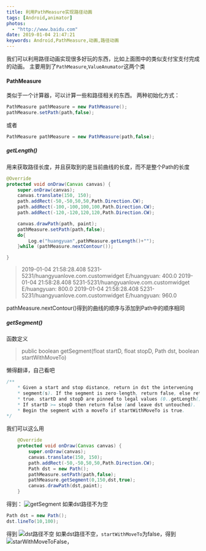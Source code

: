 ```yaml
---
title: 利用PathMeasure实现路径动画
tags: [Android,animator]
photos:
  - "http://www.baidu.com"
date: 2019-01-04 21:47:21
keywords: Android,PathMeasure,动画,路径动画
---
```

我们可以利用路径动画实现很多好玩的东西，比如上面图中的类似支付宝支付完成的动画。
主要用到了`PathMeasure`,`ValueAnumator`这两个类
<!--more-->

#### PathMeasure
类似于一个计算器，可以计算一些和路径相关的东西。
两种初始化方式：
``` java
PathMeasure pathMeasure = new PathMeasure();
pathMeasure.setPath(path,false);
```
或者
``` java 
PathMeasure pathMeasure = new PathMeasure(path,false);
```

##### getLength()
用来获取路径长度，并且获取到的是当前曲线的长度，而不是整个Path的长度
``` java
@Override
protected void onDraw(Canvas canvas) {
    super.onDraw(canvas);
    canvas.translate(150, 150);
    path.addRect(-50,-50,50,50,Path.Direction.CW);
    path.addRect(-100,-100,100,100,Path.Direction.CW);
    path.addRect(-120,-120,120,120,Path.Direction.CW);

    canvas.drawPath(path, paint);
    pathMeasure.setPath(path,false);
    do{
    	Log.e("huangyuan",pathMeasure.getLength()+"");
    }while (pathMeasure.nextContour());

}
```
> 2019-01-04 21:58:28.408 5231-5231/huangyuanlove.com.customwidget E/huangyuan: 400.0
2019-01-04 21:58:28.408 5231-5231/huangyuanlove.com.customwidget E/huangyuan: 800.0
2019-01-04 21:58:28.408 5231-5231/huangyuanlove.com.customwidget E/huangyuan: 960.0

pathMeasure.nextContour()得到的曲线的顺序与添加到Path中的顺序相同

##### getSegment()
函数定义
> public boolean getSegment(float startD, float stopD, Path dst, boolean startWithMoveTo)

懒得翻译，自己看吧
``` java
/**
    * Given a start and stop distance, return in dst the intervening
    * segment(s). If the segment is zero-length, return false, else return
    * true. startD and stopD are pinned to legal values (0..getLength()).
    * If startD >= stopD then return false (and leave dst untouched).
    * Begin the segment with a moveTo if startWithMoveTo is true.
*/
```
我们可以这么用
``` java
    @Override
    protected void onDraw(Canvas canvas) {
        super.onDraw(canvas);
        canvas.translate(150, 150);
        path.addRect(-50,-50,50,50,Path.Direction.CW);
        Path dst = new Path();
        pathMeasure.setPath(path,false);
        pathMeasure.getSegment(0,150,dst,true);
        canvas.drawPath(dst,paint);
    }

```
得到：
![getSegment](/image/Android/PathMeasure/dst.png  "getSegment")
如果dst路径不为空
``` java
Path dst = new Path();
dst.lineTo(10,100);
```
得到
![dst路径不空](/image/Android/PathMeasure/dst_not_null.png  "dst路径不空")
如果dst路径不空，`startWithMoveTo`为false，得到
![starWithMoveToFalse，](/image/Android/PathMeasure/starWithMoveToFalse.png  "starWithMoveToFalse")

